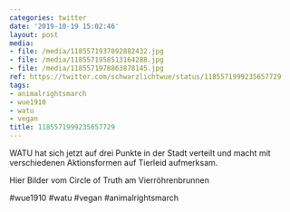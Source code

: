 ```yaml
---
categories: twitter
date: '2019-10-19 15:02:46'
layout: post
media:
- file: /media/1185571937092882432.jpg
- file: /media/1185571958513164288.jpg
- file: /media/1185571978863878145.jpg
ref: https://twitter.com/schwarzlichtwue/status/1185571999235657729
tags:
- animalrightsmarch
- wue1910
- watu
- vegan
title: 1185571999235657729
---
```

WATU hat sich jetzt auf drei Punkte in der Stadt verteilt und macht mit verschiedenen Aktionsformen auf Tierleid aufmerksam.



Hier Bilder vom Circle of Truth am Vierröhrenbrunnen

#wue1910 #watu #vegan #animalrightsmarch  